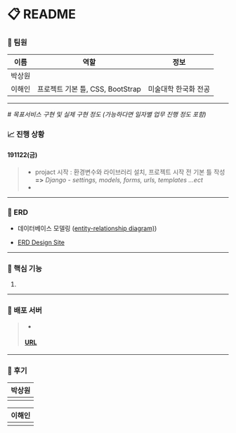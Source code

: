 # :clipboard: README



### :slightly_smiling_face: 팀원

|  이름  |               역할               |         정보         |
| :----: | :------------------------------: | :------------------: |
| 박상원 |                                  |                      |
| 이해인 | 프로젝트 기본 틀, CSS, BootStrap | 미술대학 한국화 전공 |



****



*\# 목표서비스 구현 및 실제 구현 정도 (가능하다면 일자별 업무 진행 정도 포함)*

### :chart_with_upwards_trend: 진행 상황

#### 191122(금)

> - projact 시작 : 환경변수와 라이브러리 설치, 프로젝트 시작 전 기본 틀 작성
>   **=>** *Django - settings, models, forms, urls, templates ...ect*
> - 



****



###  :pushpin: ERD

- 데이터베이스 모델링 ([entity-relationship diagram)](http://www.terms.co.kr/ERD.htm))

- [ERD Design Site](https://www.erdcloud.com/)



****



### :pushpin: 핵심 기능

1. 



****



### :pushpin: 배포 서버

> - 
>
> #### [URL]()



****



### :pencil: 후기

| 박상원 |
| ------ |
|        |

| 이해인 |
| ------ |
|        |





